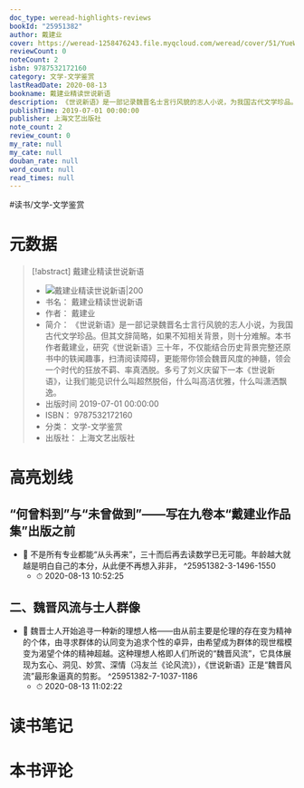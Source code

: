 ```yaml
---
doc_type: weread-highlights-reviews
bookId: "25951382"
author: 戴建业
cover: https://weread-1258476243.file.myqcloud.com/weread/cover/51/YueWen_25951382/t7_YueWen_25951382.jpg
reviewCount: 0
noteCount: 2
isbn: 9787532172160
category: 文学-文学鉴赏
lastReadDate: 2020-08-13
bookname: 戴建业精读世说新语
description: 《世说新语》是一部记录魏晋名士言行风貌的志人小说，为我国古代文学珍品。但其文辞简略，如果不知相关背景，则十分难解。本书作者戴建业，研究《世说新语》三十年，不仅能结合历史背景完整还原书中的轶闻趣事，扫清阅读障碍，更能带你领会魏晋风度的神髓，领会一个时代的狂放不羁、率真洒脱。多亏了刘义庆留下一本《世说新语》，让我们能见识什么叫超然脱俗，什么叫高洁优雅，什么叫潇洒飘逸。
publishTime: 2019-07-01 00:00:00
publisher: 上海文艺出版社
note_count: 2
review_count: 0
my_rate: null
my_cate: null
douban_rate: null
word_count: null
read_times: null
---
```


#读书/文学-文学鉴赏

# 元数据
> [!abstract] 戴建业精读世说新语
> - ![ 戴建业精读世说新语|200](https://weread-1258476243.file.myqcloud.com/weread/cover/51/YueWen_25951382/t7_YueWen_25951382.jpg)
> - 书名： 戴建业精读世说新语
> - 作者： 戴建业
> - 简介： 《世说新语》是一部记录魏晋名士言行风貌的志人小说，为我国古代文学珍品。但其文辞简略，如果不知相关背景，则十分难解。本书作者戴建业，研究《世说新语》三十年，不仅能结合历史背景完整还原书中的轶闻趣事，扫清阅读障碍，更能带你领会魏晋风度的神髓，领会一个时代的狂放不羁、率真洒脱。多亏了刘义庆留下一本《世说新语》，让我们能见识什么叫超然脱俗，什么叫高洁优雅，什么叫潇洒飘逸。
> - 出版时间 2019-07-01 00:00:00
> - ISBN： 9787532172160
> - 分类： 文学-文学鉴赏
> - 出版社： 上海文艺出版社

# 高亮划线

## “何曾料到”与“未曾做到”——写在九卷本“戴建业作品集”出版之前


- 📌 不是所有专业都能“从头再来”，三十而后再去读数学已无可能。年龄越大就越是明白自己的本分，从此便不再想入非非， ^25951382-3-1496-1550
    - ⏱ 2020-08-13 10:52:25 
## 二、魏晋风流与士人群像


- 📌 魏晋士人开始追寻一种新的理想人格——由从前主要是伦理的存在变为精神的个体，由寻求群体的认同变为追求个性的卓异，由希望成为群体的现世楷模变为渴望个体的精神超越。这种理想人格即人们所说的“魏晋风流”，它具体展现为玄心、洞见、妙赏、深情（冯友兰《论风流》），《世说新语》正是“魏晋风流”最形象逼真的剪影。 ^25951382-7-1037-1186
    - ⏱ 2020-08-13 11:02:22 
# 读书笔记

# 本书评论
